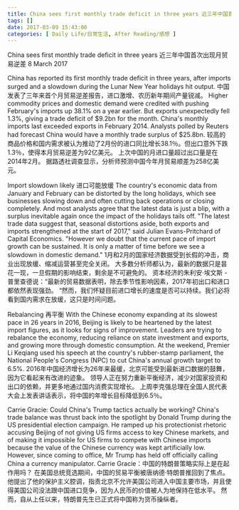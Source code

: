 ```yaml
---
title: China sees first monthly trade deficit in three years 近三年中国首次出现月贸易逆差
tags: []
date: 2017-03-09 15:43:00
categories: [ Daily Life/日常生活, After Reading/感想 ]
---
```


China sees first monthly trade deficit in three years
近三年中国首次出现月贸易逆差
8 March 2017

China has reported its first monthly trade deficit in three years, after imports surged and a slowdown during the Lunar New Year holidays hit output.
中国发表了三年来首个月贸易逆差报告，进口激增、农历新年期间产量锐减。
Higher commodity prices and domestic demand were credited with pushing February's imports up 38.1% on a year earlier. But exports unexpectedly fell 1.3%, giving a trade deficit of $9.2bn for the month.
China's monthly imports last exceeded exports in February 2014.
Analysts polled by Reuters had forecast China would have a monthly trade surplus of $25.8bn.
较高的商品价格和国内需求被认为推动了2月份的进口同比增长38.1％。但出口意外下跌1.3％，使得本月贸易逆差为92亿美元。
上次中国的月进口量超过出口量是在2014年2月。
据路透社调查显示，分析师预测中国今年月贸易顺差为258亿美元。

Import slowdown likely
进口可能放缓
The country's economic data from January and February can be distorted by the long holidays, which see businesses slowing down and often cutting back operations or closing completely.
And most analysts agree that the latest data is just a blip, with a surplus inevitable again once the impact of the holidays tails off.
"The latest trade data suggest that, seasonal distortions aside, both exports and imports strengthened at the start of 2017," said Julian Evans-Pritchard of Capital Economics.
"However we doubt that the current pace of import growth can be sustained. It is only a matter of time before we see a slowdown in domestic demand."
1月和2月的国家经济数据受到长假的冲击，商业出现放缓、缩减运营甚至完全关闭。
大多数分析师都认为，最新的数据只是昙花一现，一旦假期的影响结束，剩余是不可避免的。
资本经济的朱利安·埃文斯 - 普里查德说：“最新的贸易数据表明，除去季节性影响因素，2017年初出口和进口都依然表现强劲。
“然而，我们怀疑目前进口增长的速度是否可以持续。我们必将看到国内需求在放缓，这只是时间问题。

Rebalancing
再平衡
With the Chinese economy expanding at its slowest pace in 26 years in 2016, Beijing is likely to be heartened by the latest import figures, as it looks for signs of improvement.
Leaders are trying to rebalance the economy, reducing reliance on state investment and exports, and growing more through domestic consumption.
At the weekend, Premier Li Keqiang used his speech at the country's rubber-stamp parliament, the National People's Congress (NPC) to cut China's annual growth target to 6.5%.
2016年中国经济增长为26年来最缓，北京可能受到最新进口数据的鼓舞，因为它看起来有改进的迹象。
领导人正在努力重新平衡经济，减少对国家投资和出口的依赖，并更多地通过国内消费实现增长。
上周李克强总理在全国人民代表大会上发表讲话表示，将中国的年增长目标降低到6.5％。

Carrie Gracie: Could China's Trump tactics actually be working?
China's trade balance was thrust back into the spotlight by Donald Trump during the US presidential election campaign.
He ramped up his protectionist rhetoric accusing Beijing of not giving US firms access to key Chinese markets, and of making it impossible for US firms to compete with Chinese imports because the value of the Chinese currency was kept artificially low.
However, since coming to office, Mr Trump has held off officially calling China a currency manipulator.
Carrie Gracie：中国的特朗普策略实际上是在起作用吗？
在美国总统竞选期间，中国的贸易平衡被唐纳德·特朗普推回到了焦点。
他提出了他的保护主义腔调，指责北京不允许美国公司进入中国主要市场，并且使得美国公司没法跟中国进口竞争，因为人民币的价值被人为地保持在低水平。
然而，自从上任以来，特朗普先生已正式将中国称为货币操纵者。